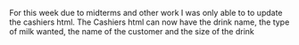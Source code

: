 For this week due to midterms and other work I was only able to to update the cashiers html. The Cashiers html can now have the drink name, the type of milk wanted, the name of the customer and the size of the drink
